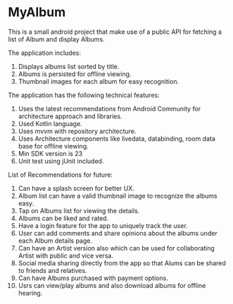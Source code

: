 # MyAlbum
This is a small android project that make use of a public API for fetching a list of Album and display Albums.

The application includes:
  1. Displays albums list sorted by title.
  2. Albums is persisted for offline viewing.
  3. Thumbnail images for each album for easy recognition.

The application has the following technical features:
  1. Uses the latest recommendations from Android Community for architecture approach and libraries.
  2. Used Kotlin language.
  3. Uses mvvm with repository architecture.
  4. Uses Architecture components like livedata, databinding, room data base for offline viewing.
  5. Min SDK version is 23
  6. Unit test using jUnit included.
  
  List of Recommendations for future:
  1. Can have a splash screen for better UX.
  2. Album list can have a valid thumbnail image to recognize the albums easy.
  3. Tap on Albums list for viewing the details.
  4. Albums can be liked and rated.
  5. Have a login feature for the app to uniquely track the user.
  6. User can add comments and share opinions about the albums under each Album details page.
  7. Can have an Artist version also which can be used for collaborating Artist with public and vice versa.
  8. Social media sharing directly from the app so that Alums can be shared to friends and relatives.
  9. Can have Albums purchased with payment options.
  10. Usrs can view/play albums and also download albums for offline hearing.



